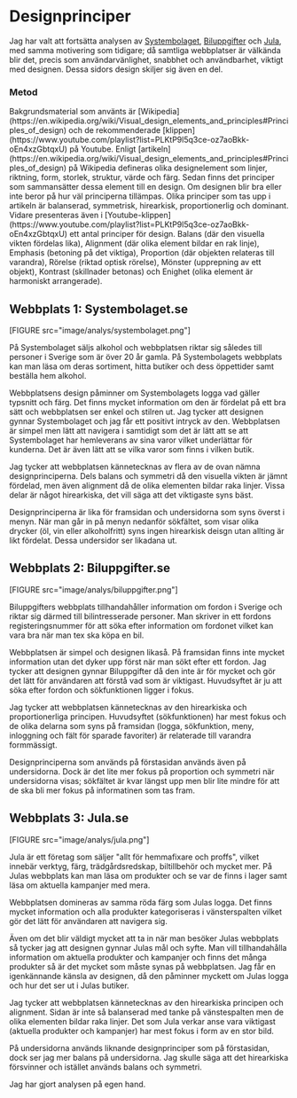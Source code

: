 Designprinciper
===============================

Jag har valt att fortsätta analysen av [Systembolaget](http://www.systembolaget.se), [Biluppgifter](http://www.biluppgifter.se) 
och [Jula](http://www.jula.se), med samma motivering som tidigare; då samtliga webbplatser är välkända blir det, precis som användarvänlighet, snabbhet och användbarhet, viktigt med designen. Dessa sidors design skiljer sig även en del.

<h3>Metod</h3>
Bakgrundsmaterial som använts är [Wikipedia](https://en.wikipedia.org/wiki/Visual_design_elements_and_principles#Principles_of_design) och de rekommenderade [klippen](https://www.youtube.com/playlist?list=PLKtP9l5q3ce-oz7aoBkk-oEn4xzGbtqxU) på Youtube.
Enligt [artikeln](https://en.wikipedia.org/wiki/Visual_design_elements_and_principles#Principles_of_design) på Wikipedia defineras olika designelement som linjer, riktning, form, storlek, struktur, värde och färg. Sedan finns det principer som sammansätter dessa element till en design. Om designen blir bra eller inte beror på hur väl principerna tillämpas. Olika principer som tas upp i artikeln är balanserad, symmetrisk, hirearkisk, proportionerlig och dominant.
Vidare presenteras även i [Youtube-klippen](https://www.youtube.com/playlist?list=PLKtP9l5q3ce-oz7aoBkk-oEn4xzGbtqxU) ett antal principer för design. Balans (där den visuella vikten fördelas lika), Alignment (där olika element bildar en rak linje), Emphasis (betoning på det viktiga), Proportion (där objekten relateras till varandra), Rörelse (riktad optisk rörelse), Mönster (upprepning av ett objekt), Kontrast (skillnader betonas) och Enighet (olika element är harmoniskt arrangerade).


<h2>Webbplats 1: Systembolaget.se</h2>

[FIGURE src="image/analys/systembolaget.png"]

På Systembolaget säljs alkohol och webbplatsen riktar sig således till personer i Sverige som är över 20 år gamla. På Systembolagets webbplats kan man läsa om deras sortiment, hitta butiker och dess öppettider samt beställa hem alkohol.

Webbplatsens design påminner om Systembolagets logga vad gäller typsnitt och färg. Det finns mycket information om den är fördelat på ett bra sätt och webbplatsen ser enkel och stilren ut. Jag tycker att designen gynnar Systembolaget och jag får ett positivt intryck av den. Webbplatsen är simpel men lätt att navigera i samtidigt som det är lätt att se att Systembolaget har hemleverans av sina varor vilket underlättar för kunderna. Det är även lätt att se vilka varor som finns i vilken butik. 

Jag tycker att webbplatsen kännetecknas av flera av de ovan nämna designprinciperna. Dels balans och symmetri då den visuella vikten är jämnt fördelad, men även alignment då de olika elementen bildar raka linjer. Vissa delar är något hirearkiska, det vill säga att det viktigaste syns bäst.

Designprinciperna är lika för framsidan och undersidorna som syns överst i menyn. När man går in på menyn nedanför sökfältet, som visar olika drycker (öl, vin eller alkoholfritt) syns ingen hirearkisk deisgn utan allting är likt fördelat. Dessa undersidor ser likadana ut.


<h2>Webbplats 2: Biluppgifter.se</h2>

[FIGURE src="image/analys/biluppgifter.png"]

Biluppgifters webbplats tillhandahåller information om fordon i Sverige och riktar sig därmed till bilintresserade personer. Man skriver in ett fordons registeringsnummer för att söka efter information om fordonet vilket kan vara bra när man tex ska köpa en bil.

Webbplatsen är simpel och designen likaså. På framsidan finns inte mycket information utan det dyker upp först när man sökt efter ett fordon. Jag tycker att designen gynnar Biluppgifter då den inte är för mycket och gör det lätt för användaren att förstå vad som är viktigast. Huvudsyftet är ju att söka efter fordon och sökfunktionen ligger i fokus. 

Jag tycker att webbplatsen kännetecknas av den hirearkiska och proportionerliga principen. Huvudsyftet (sökfunktionen) har mest fokus och de olika delarna som syns på framsidan (logga, sökfunktion, meny, inloggning och fält för sparade favoriter) är relaterade till varandra formmässigt.

Designprinciperna som används på förstasidan används även på undersidorna. Dock är det lite mer fokus på proportion och symmetri när undersidorna visas; sökfältet är kvar längst upp men blir lite mindre för att de ska bli mer fokus på informatinen som tas fram.


<h2>Webbplats 3: Jula.se</h2>

[FIGURE src="image/analys/jula.png"]

Jula är ett företag som säljer "allt för hemmafixare och proffs", vilket innebär verktyg, färg, trädgårdsredskap, biltillbehör och mycket mer. På Julas webbplats kan man läsa om produkter och se var de finns i lager samt läsa om aktuella kampanjer med mera. 

Webbplatsen domineras av samma röda färg som Julas logga. Det finns mycket information och alla produkter kategoriseras i vänsterspalten vilket gör det lätt för användaren att navigera sig.

Även om det blir väldigt mycket att ta in när man besöker Julas webbplats så tycker jag att designen gynnar Julas mål och syfte. Man vill tillhandahålla information om aktuella produkter och kampanjer och finns det många produkter så är det mycket som måste synas på webbplatsen. Jag får en igenkännande känsla av designen, då den påminner myckett om Julas logga och hur det ser ut i Julas butiker. 

Jag tycker att webbplatsen kännetecknas av den hirearkiska principen och alignment. Sidan är inte så balanserad med tanke på vänstespalten men de olika elementen bildar raka linjer. Det som Jula verkar anse vara viktigast (aktuella produkter och kampanjer) har mest fokus i form av en stor bild.

På undersidorna används liknande designprinciper som på förstasidan, dock ser jag mer balans på undersidorna. Jag skulle säga att det hirearkiska försvinner och istället används balans och symmetri.

Jag har gjort analysen på egen hand.
